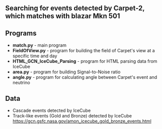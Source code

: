 ## Searching for events detected by Carpet-2, which matches with blazar Mkn 501

## Programs
- **match.py** - main program
- **FieldOfView.py** - program for building the field of Carpet's view at a specific time and day
- **HTML_GCN_IceCube_Parsing** - program for HTML parsing data from IceCube
- **area.py** - program for building Signal-to-Noise ratio
- **angle.py** - program for calculating angle between Carpet's event and neutrino

## Data
- Cascade events detected by IceCube
- Track-like events (Gold and Bronze) detected by IceCube https://gcn.gsfc.nasa.gov/amon_icecube_gold_bronze_events.html

  
